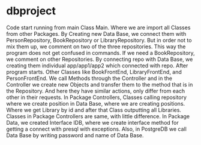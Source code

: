 # dbproject
Code start running from main Class Main. Where we are import all Classes from other Packages. By Creating new Data Base, we connect them with PersonRepository, BookRepository or LibraryRepository. But in order not to mix them up, we comment on two of the three repositories. This way the program does not get confused in commands. If we need a BookRepository, we comment on other Repositories. By connecting repo with Data Base, we creating them individual app/app1/app2 which connected with repo. After program starts. 
Other Classes like BookFrontEnd, LibraryFrontEnd, and PersonFrontEnd. We call Methods through the Controller and in the Controller we create new Objects and transfer them to the method that is in the Repository. And here they have similar actions, only differ from each other in their requests.
In Package Controllers, Classes calling repository where we create position in Data Base, where we are creating positions. Where we get Library by id and after that Class outputting all Libraries. Classes in Package Controllers are same, with little difference. 
In Package Data, we created Interface IDB, where we create interface method for getting a connect with presql with exceptions. Also, in PostgreDB we call Data Base by writing password and name of Data Base.

